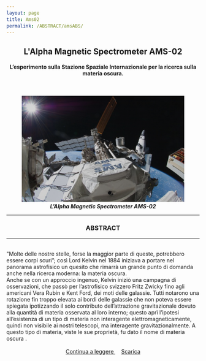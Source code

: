 ```yaml
---
layout: page
title: Ams02
permalink: /ABSTRACT/amsABS/
---
```

<center>
 <h2>L'Alpha Magnetic Spectrometer AMS-02 </h2>
 <h4>L’esperimento sulla Stazione Spaziale Internazionale per la ricerca sulla materia oscura.</h4>
 <br> </center>

<section>
 <figure>
<center>
    <img src="/ImmaginiAbstract/ams02ABS.png" alt="centered image" style="max-width:100%"
    height="auto" width="600" class="responsive" >
</center>
<center>
<figcaption>  <b><em>L’Alpha Magnetic Spectrometer AMS-02 </em></b> </figcaption>
</center>
</figure>
 <section>

<hr>
 <section>
 <center> <h3> ABSTRACT </h3> </center>
 <hr>
<br>"Molte delle nostre stelle, forse la maggior parte di queste, potrebbero essere corpi scuri”; così Lord Kelvin nel 1884 iniziava a portare nel panorama astrofisico un quesito che rimarrà un grande punto di domanda anche nella ricerca moderna: la materia oscura.
<br>Anche se con un approccio ingenuo, Kelvin iniziò una campagna di osservazioni, che passò per l’astrofisico svizzero Fritz Zwicky fino agli americani Vera Rubin e Kent Ford, dei moti delle galassie. Tutti notarono una rotazione fin troppo elevata ai bordi delle galassie che non poteva essere spiegata ipotizzando il solo contributo dell’attrazione gravitazionale dovuto alla quantità di materia osservata al loro interno; questo aprì l’ipotesi all’esistenza di un tipo di materia non interagente elettromagneticamente, quindi non visibile ai nostri telescopi, ma interagente gravitazionalmente. A questo tipo di materia, viste le sue proprietà, fu dato il nome di materia oscura .<br><br>

 <center>
<a href="https://aisfperugialc.github.io/ArticoliHTML/ams02/"> Continua a leggere </a> &nbsp; &nbsp;
<a href="https://aisfperugialc.github.io/DOWNLOADSINGLE/amsSINGLE.pdf"> Scarica </a>
</center>
